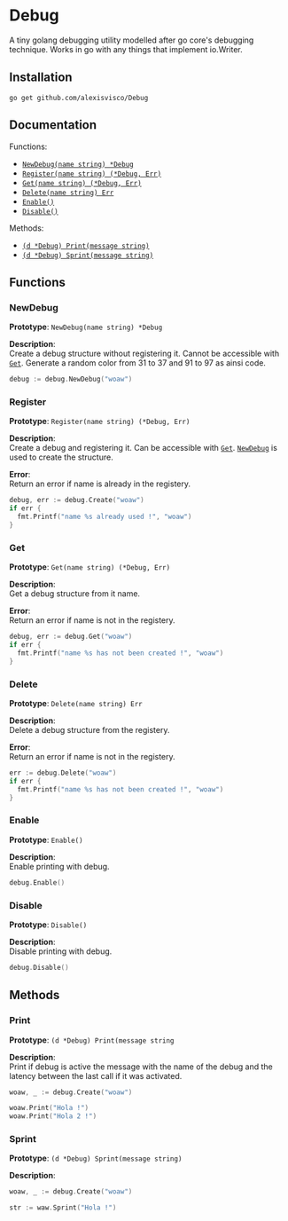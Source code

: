 
# Debug
A tiny golang debugging utility modelled after go core's debugging technique.
Works in go with any things that implement io.Writer.

## Installation

`go get github.com/alexisvisco/Debug`

## Documentation

Functions:
* [`NewDebug(name string) *Debug`](#NewDebug)
* [`Register(name string) (*Debug, Err)`](#Register)
* [`Get(name string) (*Debug, Err)`](#Get)
* [`Delete(name string) Err`](#Delete)
* [`Enable()`](#Enable)
* [`Disable()`](#Disable)

Methods:
* [`(d *Debug) Print(message string)`](#Print)
* [`(d *Debug) Sprint(message string)`](#Sprint)

## Functions

### NewDebug

__Prototype__: `NewDebug(name string) *Debug`<br/>

__Description__:<br/>
Create a debug structure without registering it. Cannot be accessible with [`Get`](#Get).
Generate a random color from 31 to 37 and 91 to 97 as ainsi code.

```go
debug := debug.NewDebug("woaw") 
```

### Register

__Prototype__: `Register(name string) (*Debug, Err)` <br/>

__Description__:<br/>
Create a debug and registering it. Can be accessible with [`Get`](#Get).
[`NewDebug`](#NewDebug) is used to create the structure.

__Error__:<br/>
Return an error if name is already in the registery.

```go
debug, err := debug.Create("woaw")
if err {
  fmt.Printf("name %s already used !", "woaw")
}
```

### Get

__Prototype__: `Get(name string) (*Debug, Err)`<br/>

__Description__:<br/>
Get a debug structure from it name.

__Error__:<br/>
Return an error if name is not in the registery.

```go
debug, err := debug.Get("woaw")
if err {
  fmt.Printf("name %s has not been created !", "woaw")
}
```

### Delete

__Prototype__: `Delete(name string) Err` <br/>

__Description__:<br/>
Delete a debug structure from the registery.

__Error__:<br/>
Return an error if name is not in the registery.

```go
err := debug.Delete("woaw")
if err {
  fmt.Printf("name %s has not been created !", "woaw")
}
```

### Enable

__Prototype__: `Enable()` <br/>

__Description__:<br/>
Enable printing with debug.

```go
debug.Enable()
```

### Disable

__Prototype__: `Disable()`<br/>

__Description__:<br/>
Disable printing with debug.

```go
debug.Disable()
```

## Methods

### Print

__Prototype__: `(d *Debug) Print(message string`<br/>

__Description__:<br/>
Print if debug is active the message with the name of the debug and the latency between the last call if it was activated.

```go
woaw, _ := debug.Create("woaw")

woaw.Print("Hola !")
woaw.Print("Hola 2 !")
```

### Sprint

__Prototype__: `(d *Debug) Sprint(message string)` <br/>

__Description__:<br/>

```go
woaw, _ := debug.Create("woaw")

str := waw.Sprint("Hola !")
```
